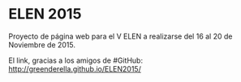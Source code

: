 ﻿ELEN 2015
=========

Proyecto de página web para el V ELEN a realizarse del 16 al 20 de Noviembre de 2015.

El link, gracias a los amigos de #GitHub: http://greenderella.github.io/ELEN2015/
